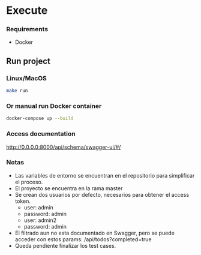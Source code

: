 # Execute
### Requirements
- Docker

## Run project
### Linux/MacOS
```bash
make run
```

### Or manual run Docker container
```bash
docker-compose up --build
```


### Access documentation
http://0.0.0.0:8000/api/schema/swagger-ui/#/



### Notas 
- Las variables de entorno se encuentran en el repositorio para simplificar el proceso.
- El proyecto se encuentra en la rama master
- Se crean dos usuarios por defecto, necesarios para obtener el access token.
  - user: admin
  - password: admin
  - user: admin2
  - password: admin
- El filtrado aun no esta documentado en Swagger, pero se puede acceder con estos params: /api/todos?completed=true
- Queda pendiente finalizar los test cases.
